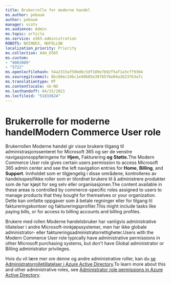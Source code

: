 ```yaml
---
title: Brukerrolle for moderne handel
ms.author: pebaum
author: pebaum
manager: scotv
ms.audience: Admin
ms.topic: article
ms.service: o365-administration
ROBOTS: NOINDEX, NOFOLLOW
localization_priority: Priority
ms.collection: Adm_O365
ms.custom:
- "9003009"
- "5722"
ms.openlocfilehash: 54a2315af50bd6c5df189e7b92f5af1a3cff9304
ms.sourcegitcommit: 8bc60ec34bc1e40685e3976576e04a2623f63a7c
ms.translationtype: MT
ms.contentlocale: nb-NO
ms.lasthandoff: 04/15/2021
ms.locfileid: "51833624"
---
```

# <a name="modern-commerce-user-role"></a><span data-ttu-id="0c62c-102">Brukerrolle for moderne handel</span><span class="sxs-lookup"><span data-stu-id="0c62c-102">Modern Commerce User role</span></span>

<span data-ttu-id="0c62c-103">Brukerrollen Moderne handel gir visse brukere tilgang til administrasjonssenteret for Microsoft 365 og ser de venstre navigasjonsoppføringene for **Hjem,** Fakturering **og** **Støtte.**</span><span class="sxs-lookup"><span data-stu-id="0c62c-103">The Modern Commerce User role gives certain users permission to access Microsoft 365 admin center and see the left navigation entries for **Home**, **Billing**, and **Support**.</span></span> <span data-ttu-id="0c62c-104">Innholdet som er tilgjengelig i disse områdene, kontrolleres av handelsspesifikke roller som er tilordnet brukere til å administrere produkter som de har kjøpt for seg selv eller organisasjonen.</span><span class="sxs-lookup"><span data-stu-id="0c62c-104">The content available in these areas is controlled by commerce-specific roles assigned to users to manage products that they bought for themselves or your organization.</span></span> <span data-ttu-id="0c62c-105">Dette kan omfatte oppgaver som å betale regninger eller for tilgang til faktureringskontoer og faktureringsprofiler.</span><span class="sxs-lookup"><span data-stu-id="0c62c-105">This might include tasks like paying bills, or for access to billing accounts and billing profiles.</span></span>

<span data-ttu-id="0c62c-106">Brukere med rollen Moderne handelsbruker har vanligvis administrative tillatelser i andre Microsoft-innkjøpssystemer, men har ikke globale administrator- eller faktureringsadministratorrettigheter.</span><span class="sxs-lookup"><span data-stu-id="0c62c-106">Users with the Modern Commerce User role typically have administrative permissions in other Microsoft purchasing systems, but don't have Global administrator or Billing administrator privileges.</span></span>

<span data-ttu-id="0c62c-107">Hvis du vil lære mer om denne og andre administrative roller, kan du [se Administratorrolletillatelser i Azure Active Directory](https://docs.microsoft.com/azure/active-directory/users-groups-roles/directory-assign-admin-roles#modern-commerce-administrator).</span><span class="sxs-lookup"><span data-stu-id="0c62c-107">To learn more about this and other administrative roles, see [Administrator role permissions in Azure Active Directory](https://docs.microsoft.com/azure/active-directory/users-groups-roles/directory-assign-admin-roles#modern-commerce-administrator).</span></span>